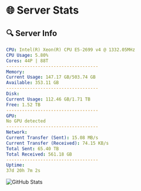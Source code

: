# 🌐 Server Stats
## 🔍 Server Info
```yaml
CPU: Intel(R) Xeon(R) CPU E5-2699 v4 @ 1332.05MHz
CPU Usage: 5.80%
Cores: 44P | 88T
-----------------------------------
Memory:
Current Usage: 147.17 GB/503.74 GB
Available: 353.11 GB
-----------------------------------
Disk:
Current Usage: 112.46 GB/1.71 TB
Free: 1.52 TB
-----------------------------------
GPU:
No GPU detected
-----------------------------------
Network:
Current Transfer (Sent): 15.08 MB/s
Current Transfer (Received): 74.15 KB/s
Total Sent: 65.40 TB
Total Received: 561.18 GB
-----------------------------------
Uptime:
37d 20h 7m 2s
```
![GitHub Stats](https://img.shields.io/badge/Updated-2025-04-14_17:29:51-blue)